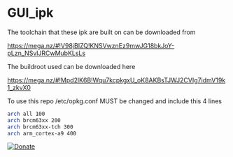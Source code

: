 # GUI_ipk

The toolchain that these ipk are built on can be downloaded from

https://mega.nz/#!V98jBIZQ!KNSVwznEz9mwJG18bkJoY-pLzn_NSvlJRCwMubKLsLs

The buildroot used can be downloaded here

https://mega.nz/#!Mpd2lK6B!Wqu7kcpkgxU_oK8AKBsTJWJ2CVIg7idmV19k1_zkvX0

To use this repo /etc/opkg.conf MUST be changed and include this 4 lines

```bash
arch all 100
arch brcm63xx 200
arch brcm63xx-tch 300
arch arm_cortex-a9 400
```

[![Donate](https://img.shields.io/badge/Donate-PayPal-green.svg)](https://www.paypal.me/AnsuelS)